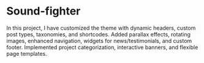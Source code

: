 # Sound-fighter
In this project, I have customized the theme with dynamic headers, custom post types, taxonomies, and shortcodes. Added parallax effects, rotating images, enhanced navigation, widgets for news/testimonials, and custom footer. Implemented project categorization, interactive banners, and flexible page templates.
